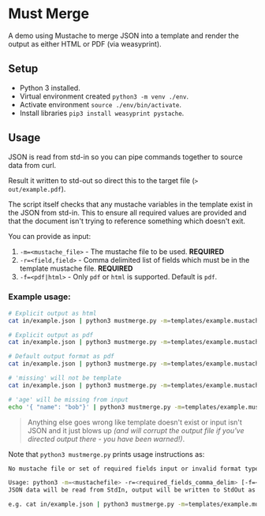 # Must Merge

A demo using Mustache to merge JSON into a template and render the output as either HTML or PDF (via weasyprint).

## Setup

* Python 3 installed.
* Virtual environment created ```python3 -m venv ./env```.
* Activate environment ```source ./env/bin/activate```.
* Install libraries ```pip3 install weasyprint pystache```.

## Usage
JSON is read from std-in so you can pipe commands together to source data from curl.

Result it written to std-out so direct this to the target file (```> out/example.pdf```).

The script itself checks that any mustache variables in the template exist in the JSON from std-in. This to ensure all required values are provided and that the document isn't trying to reference something which doesn't exit.

You can provide as input:
1. ```-m=<mustache_file>``` - The mustache file to be used. **REQUIRED**
1. ```-r=<field,field>``` - Comma delimited list of fields which must be in the template mustache file. **REQUIRED**
1. ```-f=<pdf|html>``` - Only ```pdf``` or ```html``` is supported. Default is ```pdf```.

### Example usage:
```bash
# Explicit output as html
cat in/example.json | python3 mustmerge.py -m=templates/example.mustache -r=name,age -f=html > out/bob.html

# Explicit output as pdf
cat in/example.json | python3 mustmerge.py -m=templates/example.mustache -r=name,age -f=pdf > out/bob.pdf

# Default output format as pdf
cat in/example.json | python3 mustmerge.py -m=templates/example.mustache -r=name,age  > out/bob.pdf

# 'missing' will not be template
cat in/example.json | python3 mustmerge.py -m=templates/example.mustache -r=name,age,missing -f=html

# 'age' will be missing from input
echo '{ "name": "bob"}' | python3 mustmerge.py -m=templates/example.mustache -r=name,age -f=html
```

> Anything else goes wrong like template doesn't exist or input isn't JSON and it just blows up *(and will corrupt the output file if you've directed output there - you have been warned!)*.

Note that ```python3 mustmerge.py``` prints usage instructions as:
```bash
No mustache file or set of required fields input or invalid format type.

Usage: python3 -m=<mustachefile> -r=<required_fields_comma_delim> [-f=<pdf|html>]
JSON data will be read from StdIn, output will be written to StdOut as either html or pdf as requested.

e.g. cat in/example.json | python3 mustmerge.py -m=templates/example.mustache -r=name,age -f=<pdf|html> > out/bob.pdf
```
